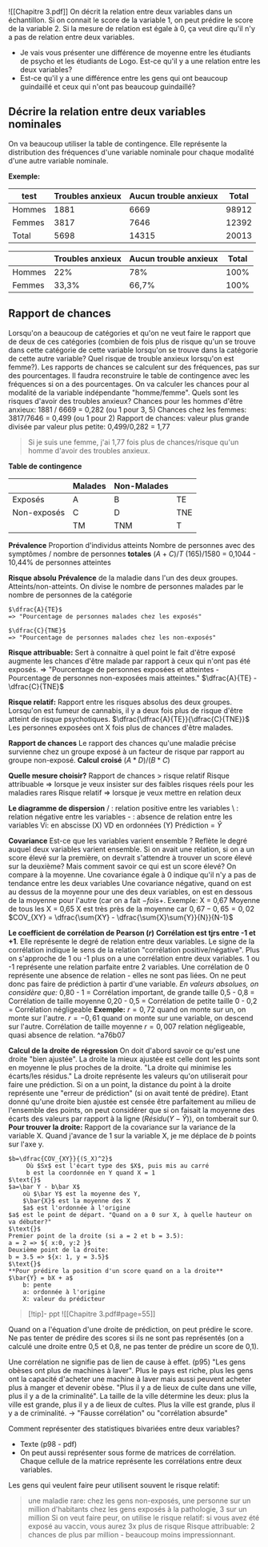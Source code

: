![[Chapitre 3.pdf]]
On décrit la relation entre deux variables dans un échantillon. Si on connait le score de la variable 1, on peut prédire le score de la variable 2. Si la mesure de relation est égale à 0, ça veut dire qu'il n'y a pas de relation entre deux variables.

- Je vais vous présenter une différence de moyenne entre les étudiants de psycho et les étudiants de Logo. Est-ce qu'il y a une relation entre les deux variables? 
- Est-ce qu'il y a une différence entre les gens qui ont beaucoup guindaillé et ceux qui n'ont pas beaucoup guindaillé?

## Décrire la relation entre deux variables nominales
On va beaucoup utiliser la table de contingence. Elle représente la distribution des fréquences d'une variable nominale pour chaque modalité d'une autre variable nominale.

**Exemple:**

| test   | Troubles anxieux | Aucun trouble anxieux | Total |
| ------ | ---------------- | --------------------- | ----- |
| Hommes | 1881             | 6669                  | 98912 |
| Femmes | 3817             | 7646                  | 12392 |
| Total  | 5698             | 14315                 | 20013 |

|        | Troubles anxieux | Aucun trouble anxieux | Total |
| ------ | ---------------- | --------------------- | ----- |
| Hommes | 22%              | 78%                   | 100%  |
| Femmes | 33,3%            | 66,7%                 | 100%  |

## Rapport de chances
Lorsqu'on a beaucoup de catégories et qu'on ne veut faire le rapport que de deux de ces catégories (combien de fois plus de risque qu'un se trouve dans cette catégorie de cette variable lorsqu'on se trouve dans la catégorie de cette autre variable? Quel risque de trouble anxieux lorsqu'on est femme?).
Les rapports de chances se calculent sur des fréquences, pas sur des pourcentages. Il faudra reconstruire le table de contingence avec les fréquences si on a des pourcentages.
On va calculer les chances pour al modalité de la variable indépendante "homme/femme".
Quels sont les risques d'avoir des troubles anxieux?
Chances pour les hommes d'être anxieux: 1881 / 6669 = 0,282 (ou 1 pour 3, 5)
Chances chez les femmes: 3817/7646 = 0,499 (ou 1 pour 2)
Rapport de chances: valeur plus grande divisée par valeur plus petite: 0,499/0,282 = 1,77
>Si je suis une femme, j'ai 1,77 fois plus de chances/risque qu'un homme d'avoir des troubles anxieux.

**Table de contingence**

|             | Malades | Non-Malades |     |
| ----------- | ------- | ----------- | --- |
| Exposés     | A       | B           | TE  |
| Non-exposés | C       | D           | TNE |
|             | TM      | TNM         | T   |


**Prévalence**
	Proportion d'individus atteints
	Nombre de personnes avec des symptômes / nombre de personnes **totales** $(A+C)/T$
	(165)/1580 = 0,1044 - 10,44% de personnes atteintes

**Risque absolu**
	**Prévalence** de la maladie dans l'un des deux groupes. Atteints/non-atteints.
	On divise le nombre de personnes malades par le nombre de personnes de la catégorie
	
	$\dfrac{A}{TE}$
	=> "Pourcentage de personnes malades chez les exposés"
	
	$\dfrac{C}{TNE}$
	=> "Pourcentage de personnes malades chez les non-exposés"

**Risque attribuable:**
	Sert à connaitre à quel point le fait d'être exposé augmente les chances d'être malade par rapport à ceux qui n'ont pas été exposés.
	=> "Pourcentage de personnes exposées et atteintes - Pourcentage de personnes non-exposées mais atteintes."
	$\dfrac{A}{TE} -  \dfrac{C}{TNE}$

**Risque relatif:**
	Rapport entre les risques absolus des deux groupes. Lorsqu'on est fumeur de cannabis, il y a deux fois plus de risque d'être atteint de risque psychotiques.
	$\dfrac{\dfrac{A}{TE}}{\dfrac{C}{TNE}}$
	Les personnes exposées ont X fois plus de chances d'être malades.

**Rapport de chances**
	Le rapport des chances qu'une maladie précise survienne chez un groupe exposé à un facteur de risque par rapport au groupe non-exposé.
	**Calcul croisé**
	$(A*D) / (B*C)$

**Quelle mesure choisir?**
	Rapport de chances > risque relatif
	Risque attribuable => lorsque je veux insister sur des faibles risques réels pour les maladies rares
	Risque relatif => lorsque je veux mettre en relation deux 

**Le diagramme de dispersion**
	/ : relation positive entre les variables
	\ : relation négative entre les variables
	- : absence de relation entre les variables
	Vi: en abscisse (X)
	VD en ordonnées (Y)
	Prédiction = $\hat{Y}$

**Covariance**
	Est-ce que les variables varient ensemble ? Reflète le degré auquel deux variables varient ensemble.
	Si on avait une relation, si on a un score élevé sur la première, on devrait s'attendre à trouver un score élevé sur la deuxième? Mais comment savoir ce qui est un score élevé? On compare à la moyenne.
	Une covariance égale à 0 indique qu'il n'y a pas de tendance entre les deux variables
	Une covariance négative, quand on est au dessus de la moyenne pour une des deux variables, on est en dessous de la moyenne pour l'autre (car on a fait $- fois +$.
	Exemple: X = 0,67
	Moyenne de tous les X = 0,65
	X est très près de la moyenne car $0,67 - 0,65 = 0,02$
	$COV_{XY} = \dfrac{\sum{XY} - \dfrac{\sum{X}\sum{Y}}{N}}{N-1}$


**Le coefficient de corrélation de Pearson ($r$)**
	**Corrélation est tjrs entre -1 et +1**. Elle représente le degré de relation entre deux variables. Le signe de la corrélation indique le sens de la relation "corrélation positive/négative".
	Plus on s'approche de 1 ou -1 plus on a une corrélation entre deux variables. 1 ou -1 représente une relation parfaite entre 2 variables. Une corrélation de 0 représente une absence de relation - elles ne sont pas liées. On ne peut donc pas faire de prédiction à partir d'une variable.
	$\text{}$
	*En valeurs absolues, on considère que:*
	0,80 - 1 = Corrélation important, de grande taille
	0,5 - 0,8 = Corrélation de taille moyenne
	0,20 - 0,5 = Corrélation de petite taille
	0 - 0,2 = Corrélation négligeable
	$\text{}$
	**Exemple:**
	$r = 0,72$ quand on monte sur un, on monte sur l'autre.
	$r = -0,61$ quand on monte sur une variable, on descend sur l'autre. Corrélation de taille moyenne
	$r = 0,007$ relation négligeable, quasi absence de relation. ^a76b07


**Calcul de la droite de régression**
	On doit d'abord savoir ce qu'est une droite "bien ajustée". La droite la mieux ajustée est celle dont les points sont en moyenne le plus proches de la droite. 
	"La droite qui minimise les écarts/les résidus."
	La droite représente les valeurs qu'on utiliserait pour faire une prédiction. Si on a un point, la distance du point à la droite représente une "erreur de prédiction" (si on avait tenté de prédire).
	Etant donné qu'une droite bien ajustée est censée être parfaitement au milieu de l'ensemble des points, on peut considérer que si on faisait la moyenne des écarts des valeurs par rapport à la ligne ($Résidu (Y-\hat Y)$), on tomberait sur $0$.
	$\text{}$
	**Pour trouver la droite:**
	Rapport de la covariance sur la variance de la variable X. Quand j'avance de 1 sur la variable X, je me déplace de $b$ points sur l'axe y.
	
	$b=\dfrac{COV_{XY}}{(S_X)^2}$
		 Où $Sx$ est l'écart type des $X$, puis mis au carré
		 b est la coordonnée en Y quand X = 1
	$\text{}$
	$a=\bar Y - b\bar X$
		où $\bar Y$ est la moyenne des Y,
		$\bar{X}$ est la moyenne des X 
		$a$ est l'ordonnée à l'origine
	$a$ est le point de départ. "Quand on a 0 sur X, à quelle hauteur on va débuter?"
	$\text{}$
	Premier point de la droite (si a = 2 et b = 3.5):
	a = 2 => ${ x:0, y:2 }$
	Deuxième point de la droite:
	b = 3.5 => ${x: 1, y = 3.5}$ 
	$\text{}$
	**Pour prédire la position d'un score quand on a la droite**
	$\bar{Y} = bX + a$
		b: pente
		a: ordonnée à l'origine
		X: valeur du prédicteur





>[!tip]- ppt
>![[Chapitre 3.pdf#page=55]]


Quand on a l'équation d'une droite de prédiction, on peut prédire le score. Ne pas tenter de prédire des scores si ils ne sont pas représentés (on a calculé une droite entre 0,5 et 0,8, ne pas tenter de prédire un score de 0,1).

Une corrélation ne signifie pas de lien de cause à effet. (p95)
"Les gens obèses ont plus de machines à laver". Plus le pays est riche, plus les gens ont la capacité d'acheter une machine à laver mais aussi peuvent acheter plus à manger et devenir obèse.
"Plus il y a de lieux de culte dans une ville, plus il y a de la criminalité". La taille de la ville détermine les deux: plus la ville est grande, plus il y a de lieux de cultes. Plus la ville est grande, plus il y a de criminalité.
-> "Fausse corrélation" ou "corrélation absurde"

Comment représenter des statistiques bivariées entre deux variables?
- Texte (p98 - pdf)
- On peut aussi représenter sous forme de matrices de corrélation. Chaque cellule de la matrice représente les corrélations entre deux variables.



Les gens qui veulent faire peur utilisent souvent le risque relatif:
> une maladie rare: chez les gens non-exposés, une personne sur un million d'habitants
> chez les gens exposés à la pathologie, 3 sur un million
> Si on veut faire peur, on utilise le risque relatif: si vous avez été exposé au vaccin, vous aurez 3x plus de risque
> Risque attribuable: 2 chances de plus par million - beaucoup moins impressionnant.

